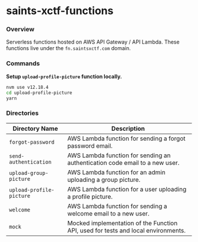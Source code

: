 # saints-xctf-functions

### Overview

Serverless functions hosted on AWS API Gateway / API Lambda.  These functions live under the `fn.saintsxctf.com` domain.

### Commands

**Setup `upload-profile-picture` function locally.**

```bash
nvm use v12.18.4
cd upload-profile-picture
yarn
```

### Directories

| Directory Name           | Description                                                                       |
|--------------------------|-----------------------------------------------------------------------------------|
| `forgot-password`        | AWS Lambda function for sending a forgot password email.                          |
| `send-authentication`    | AWS Lambda function for sending an authentication code email to a new user.       |
| `upload-group-picture`   | AWS Lambda function for an admin uploading a group picture.                       |
| `upload-profile-picture` | AWS Lambda function for a user uploading a profile picture.                       |
| `welcome`                | AWS Lambda function for sending a welcome email to a new user.                    |
| `mock`                   | Mocked implementation of the Function API, used for tests and local environments. |